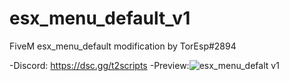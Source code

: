 # esx_menu_default_v1
FiveM esx_menu_default modification by TorEsp#2894

-Discord: https://dsc.gg/t2scripts
-Preview:![esx_menu_defalt v1](https://user-images.githubusercontent.com/101976400/174788337-099f2018-7d72-46e4-b437-1e1cac4e82fe.jpg)
